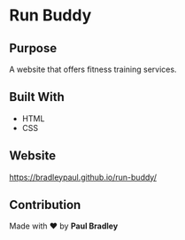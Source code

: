 # Run Buddy

## Purpose

A website that offers fitness training services.

## Built With

* HTML
* CSS

## Website

https://bradleypaul.github.io/run-buddy/

## Contribution
Made with ❤️ by __Paul Bradley__
